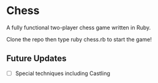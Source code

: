 # Chess
A fully functional two-player chess game written in Ruby.
<p />
Clone the repo then type ruby chess.rb to start the game!

## Future Updates
- [ ] Special techniques including Castling
